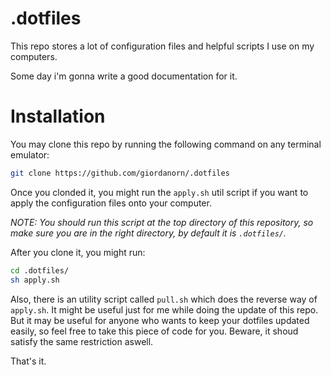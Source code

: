 # .dotfiles

This repo stores a lot of configuration files and helpful scripts I use on my computers.

Some day i'm gonna write a good documentation for it.

# Installation
You may clone this repo by running the following command on any terminal emulator:
```sh
git clone https://github.com/giordanorn/.dotfiles
```

Once you clonded it, you might run the `apply.sh` util script if you want to apply the configuration files onto your computer.

*NOTE: You should run this script at the top directory of this repository, so make sure you are in the right directory, by default it is `.dotfiles/`.*

After you clone it, you might run:
```sh
cd .dotfiles/
sh apply.sh
```

Also, there is an utility script called `pull.sh` which does the reverse way of `apply.sh`. It might be useful just for me while doing the update of this repo. But it may be useful for anyone who wants to keep your dotfiles updated easily, so feel free to take this piece of code for you. Beware, it shoud satisfy the same restriction aswell.

That's it.
